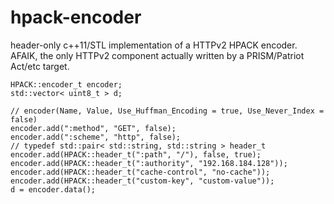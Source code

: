 # hpack-encoder
header-only c++11/STL implementation of a HTTPv2 HPACK encoder. AFAIK, the only HTTPv2 component actually written by a PRISM/Patriot Act/etc target.

```
HPACK::encoder_t encoder;
std::vector< uint8_t > d;

// encoder(Name, Value, Use_Huffman_Encoding = true, Use_Never_Index = false)
encoder.add(":method", "GET", false);
encoder.add(":scheme", "http", false);
// typedef std::pair< std::string, std::string > header_t
encoder.add(HPACK::header_t(":path", "/"), false, true);
encoder.add(HPACK::header_t(":authority", "192.168.184.128"));
encoder.add(HPACK::header_t("cache-control", "no-cache"));
encoder.add(HPACK::header_t("custom-key", "custom-value"));
d = encoder.data();
```
